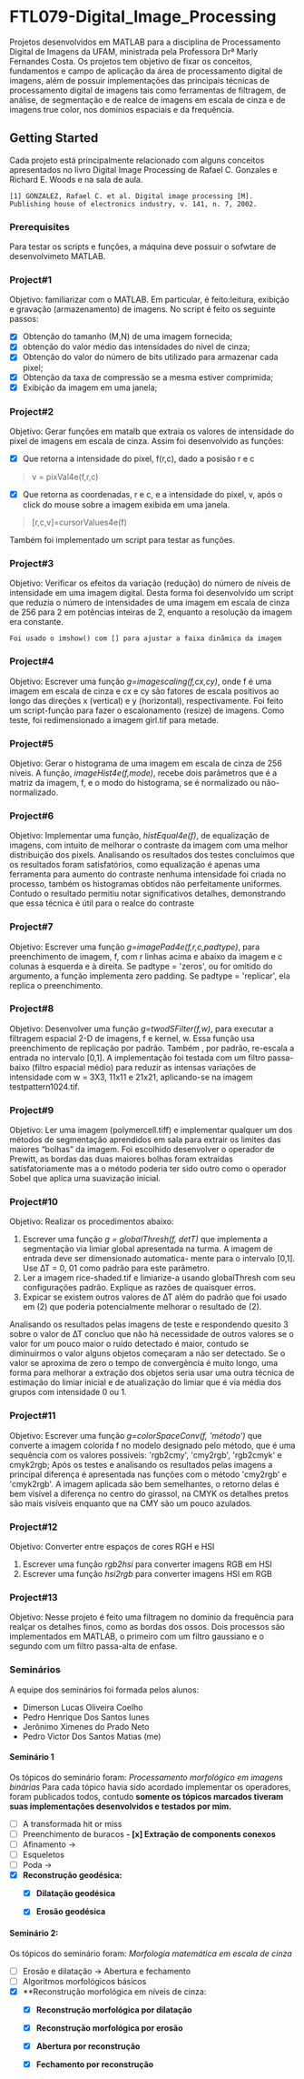 # FTL079-Digital_Image_Processing

Projetos desenvolvidos em MATLAB para a disciplina de Processamento Digital de Imagens da UFAM, ministrada pela Professora Drª Marly Fernandes Costa. Os projetos tem objetivo de fixar os conceitos, fundamentos e campo de aplicação da área de processamento digital de imagens, além de possuir implementações das principais técnicas de processamento digital de imagens tais como ferramentas de filtragem, de análise, de segmentação e de realce de imagens em escala de cinza e de imagens true color, nos domínios espaciais e da frequência. 
## Getting Started

Cada projeto está principalmente relacionado com alguns conceitos apresentados no livro Digital Image Processing de Rafael C. Gonzales e Richard E. Woods e na sala de aula.

```
[1] GONZALEZ, Rafael C. et al. Digital image processing [M]. Publishing house of electronics industry, v. 141, n. 7, 2002.
```
### Prerequisites

Para testar os scripts e funções, a máquina deve possuir o sofwtare de desenvolvimeto MATLAB.

### Project#1

Objetivo: familiarizar com o MATLAB. Em particular, é feito:leitura, exibição e gravação (armazenamento) de imagens. No script é feito os seguinte passos:

- [X] Obtenção do tamanho (M,N) de uma imagem fornecida;
- [X] obtenção do valor médio das intensidades do nível de cinza;
- [X] Obtenção do valor do número de bits utilizado para armazenar cada pixel;
- [X] Obtenção da taxa de compressão se a mesma estiver comprimida;
- [X] Exibição da imagem em uma janela;

### Project#2

Objetivo: Gerar funções em matalb que extraia os valores de intensidade do pixel de imagens em escala de cinza.
Assim foi desenvolvido as funções:
- [X] Que retorna a intensidade do pixel, f(r,c), dado a posisão r e c
> v = pixVal4e(f,r,c)
- [X] Que retorna as coordenadas, r e c, e a intensidade do pixel, v, após o click do mouse sobre a imagem exibida em uma janela. 
> [r,c,v]=cursorValues4e(f)

Também foi implementado um script para testar as funções.

### Project#3

Objetivo: Verificar os efeitos da variação (redução) do número de níveis de intensidade em uma imagem digital.
Desta forma foi desenvolvido um script que reduzia o número de intensidades de uma imagem em escala de cinza de 256 para 2 em potências inteiras de 2, enquanto a resolução da imagem era constante.
```
Foi usado o imshow() com [] para ajustar a faixa dinâmica da imagem
```

### Project#4

Objetivo: Escrever uma função *g=imagescaling(f,cx,cy)*, onde f é uma imagem em escala de cinza e cx e cy são fatores de escala positivos ao longo das direções x (vertical) e y (horizontal), respectivamente. 
Foi feito um script-função para fazer o escalonamento (resize) de imagens. Como teste, foi redimensionado a imagem girl.tif para metade.

### Project#5

Objetivo: Gerar o histograma de uma imagem em escala de cinza de 256 níveis.
A função, *imageHist4e(f,mode)*, recebe dois parâmetros que é a matriz da imagem, f, e o modo do histograma, se é normalizado ou não-normalizado.

### Project#6

Objetivo: Implementar uma função, *histEqual4e(f)*, de equalização de imagens, com intuito de melhorar o contraste da imagem com uma melhor distribuição dos pixels.
Analisando os resultados dos testes concluímos que os resultados foram satisfatórios, como equalização é apenas uma ferramenta para aumento do contraste nenhuma intensidade foi criada no processo, também os histogramas obtidos não perfeitamente uniformes. Contudo o resultado permitiu notar significativos detalhes, demonstrando que essa técnica é útil para o realce do contraste

### Project#7

Objetivo: Escrever uma função *g=imagePad4e(f,r,c,padtype)*, para preenchimento de imagem, f, com r linhas acima e abaixo da imagem e c colunas à esquerda e à direita. Se padtype = 'zeros', ou for omitido do argumento, a função implementa zero padding. Se padtype = 'replicar', ela replica o preenchimento.

### Project#8

Objetivo: Desenvolver uma função *g=twodSFilter(f,w)*, para executar a filtragem espacial 2-D de imagens, f e kernel, w. Essa função usa preenchimento de replicação por padrão. Também , por padrão, re-escala a entrada no intervalo [0,1].
A implementação foi testada com um filtro passa-baixo (filtro espacial médio) para reduzir as intensas variações de intensidade com w = 3X3, 11x11 e 21x21, aplicando-se na imagem testpattern1024.tif.

### Project#9

Objetivo: Ler uma imagem (polymercell.tiff) e implementar qualquer um dos métodos de segmentação aprendidos em sala para extrair os limites das maiores “bolhas” da imagem.
Foi escolhido desenvolver o operador de Prewitt, as bordas das duas maiores bolhas foram extraídas satisfatoriamente mas a o método poderia ter sido outro como o operador Sobel que aplica uma suavização inicial.

### Project#10

Objetivo: Realizar os procedimentos abaixo:
1. Escrever uma função *g = globalThresh(f, detT)* que implementa a segmentação via limiar global apresentada na turma. A imagem de entrada deve ser dimensionado automatica- mente para o intervalo [0,1]. Use ∆T = 0, 01 como padrão para este parâmetro. 
2. Ler a imagem rice-shaded.tif e limiarize-a usando globalThresh com seu configurações padrão. Explique as razões de quaisquer erros. 
3. Expicar se existem outros valores de ∆T além do padrão que foi usado em (2) que poderia potencialmente melhorar o resultado de (2).

Analisando os resultados pelas imagens de teste e respondendo quesito 3 sobre o valor de ∆T concluo que não há necessidade de outros valores se o valor for um pouco maior o ruı́do detectado é maior, contudo se diminuirmos o valor alguns objetos começaram a não ser detectado. Se o valor se aproxima de zero o tempo de convergência é muito longo, uma forma para melhorar a extração dos objetos seria usar uma outra técnica de estimação do limiar inicial e de atualização do limiar que é via média dos grupos com intensidade 0 ou 1.

### Project#11
Objetivo: Escrever uma função *g=colorSpaceConv(f, 'método')* que converte a imagem colorida f no modelo designado pelo método, que é uma sequência com os valores possíveis: 'rgb2cmy', 'cmy2rgb', 'rgb2cmyk' e cmyk2rgb;
Após os testes e analisando os resultados pelas imagens a principal diferença é apresentada nas funções com o método 'cmy2rgb' e 'cmyk2rgb'. A imagem aplicada são bem semelhantes, o retorno delas é bem visível a diferença no centro do girassol, na CMYK os detalhes pretos são mais visíveis enquanto que na CMY são um pouco azulados. 

### Project#12
Objetivo: Converter entre espaços de cores RGH e HSI
1. Escrever uma função *rgb2hsi* para converter imagens RGB em HSI 
2. Escrever uma função *hsi2rgb* para converter imagens HSI em RGB

### Project#13
Objetivo: Nesse projeto é feito uma filtragem no domínio da frequência para realçar os detalhes finos, como as bordas dos ossos. Dois processos são implementados em MATLAB, o primeiro com um filtro gaussiano e o segundo com um filtro passa-alta de enfase.

### Seminários

A equipe dos seminários foi formada pelos alunos:
- Dimerson Lucas Oliveira Coelho
- Pedro Henrique Dos Santos Iunes
- Jerônimo Ximenes do Prado Neto
- Pedro Victor Dos Santos Matias (me)

#### Seminário 1 
Os tópicos do seminário foram: *Processamento morfológico em imagens binárias*
Para cada tópico havia sido acordado implementar os operadores, foram publicados todos, contudo **somente os tópicos marcados tiveram suas implementações desenvolvidos e testados por mim.**

- [ ] A transformada hit or miss
- [ ] Preenchimento de buracos
**- [x] Extração de components conexos**
- [ ] Afinamento →
- [ ] Esqueletos
- [ ] Poda →
- [x] **Reconstrução geodésica:**
   - [x] **Dilatação geodésica**
   - [x] **Erosão geodésica**






#### Seminário 2: 
Os tópicos do seminário foram: *Morfologia matemática em escala de cinza*
- [ ] Erosão e dilatação -> Abertura e fechamento
- [ ] Algoritmos morfológicos básicos
- [x] **Reconstrução morfológica em níveis de cinza:
   - [x] **Reconstrução morfológica por dilatação**
   - [x] **Reconstrução morfológica por erosão**
   - [x] **Abertura por reconstrução**
   - [x] **Fechamento por reconstrução**

